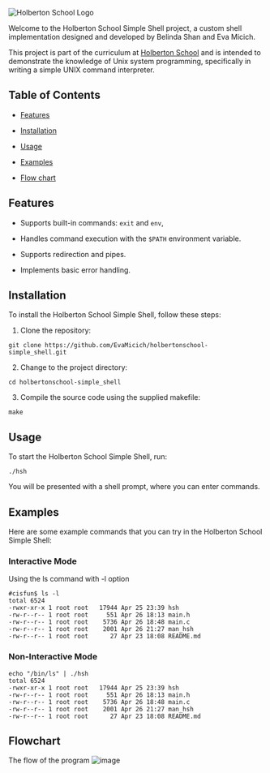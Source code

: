  
![Holberton School Logo](https://apply.holbertonschool.com/holberton-logo.png)

Welcome to the Holberton School Simple Shell project, a custom shell implementation designed and developed by Belinda Shan and Eva Micich.

This project is part of the curriculum at [Holberton School]([https://www.holbertonschool.com/](https://www.holbertonschool.com/)) and is intended to demonstrate the knowledge of Unix system programming, specifically in writing a simple UNIX command interpreter.

## Table of Contents

- [Features](#features)

- [Installation](#installation)

- [Usage](#usage)

- [Examples](#examples)

- [Flow chart](#flowchart)

## Features

- Supports built-in commands: `exit` and `env`, 

- Handles command execution with the `$PATH` environment variable.

- Supports redirection and pipes.

- Implements basic error handling.

## Installation

To install the Holberton School Simple Shell, follow these steps:

1. Clone the repository:

```
git clone https://github.com/EvaMicich/holbertonschool-simple_shell.git
```

2. Change to the project directory:

```
cd holbertonschool-simple_shell
```

3. Compile the source code using the supplied makefile:

```
make
```


## Usage

To start the Holberton School Simple Shell, run:

```
./hsh
```

You will be presented with a shell prompt, where you can enter commands.

## Examples

Here are some example commands that you can try in the Holberton School Simple Shell:

### Interactive Mode

​​Using the ls command with -l option 
  
```
#cisfun$ ls -l
total 6524
-rwxr-xr-x 1 root root   17944 Apr 25 23:39 hsh
-rw-r--r-- 1 root root     551 Apr 26 18:13 main.h
-rw-r--r-- 1 root root    5736 Apr 26 18:48 main.c
-rw-r--r-- 1 root root    2001 Apr 26 21:27 man_hsh
-rw-r--r-- 1 root root      27 Apr 23 18:08 README.md
```

  ### Non-Interactive Mode

```
echo "/bin/ls" | ./hsh
total 6524
-rwxr-xr-x 1 root root   17944 Apr 25 23:39 hsh
-rw-r--r-- 1 root root     551 Apr 26 18:13 main.h
-rw-r--r-- 1 root root    5736 Apr 26 18:48 main.c
-rw-r--r-- 1 root root    2001 Apr 26 21:27 man_hsh
-rw-r--r-- 1 root root      27 Apr 23 18:08 README.md
```

  
  ## Flowchart
  The flow of the program
![image](https://user-images.githubusercontent.com/124496441/234749662-930ae8f1-63d5-42da-99f1-671a443e590f.png)
